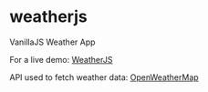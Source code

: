 # weatherjs
VanillaJS Weather App

For a live demo: [WeatherJS](https://catena-weatherjs.netlify.app/)

API used to fetch weather data: [OpenWeatherMap](https://openweathermap.org/)
